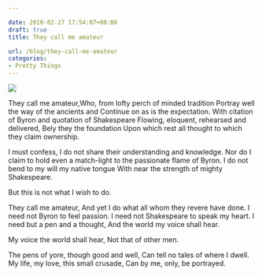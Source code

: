 ```yaml
---

date: 2010-02-27 17:54:07+00:00
draft: true
title: They call me amateur

url: /blog/they-call-me-amateur
categories:
- Pretty Things
---
```


![](http://static1.squarespace.com/static/5b29b282b27e39d3891a137e/5b29d50ac07b083624e43ad2/5b29d50bc07b083624e43afd/1529468454765/people-coffee-notes-tea-e1498096075250.jpg)

  



They call me amateur,Who, from lofty perch of minded tradition
Portray well the way of the ancients and
Continue on as is the expectation.
With citation of Byron and quotation of Shakespeare
Flowing, eloquent, rehearsed and delivered,
Bely they the foundation
Upon which rest all thought to which they claim ownership.




I must confess,
I do not share their understanding and knowledge.
Nor do I claim to hold even a match-light to the passionate flame of Byron.
I do not bend to my will my native tongue
With near the strength of mighty Shakespeare.




But this is not what I wish to do.




They call me amateur,
And yet I do what all whom they revere have done.
I need not Byron to feel passion.
I need not Shakespeare to speak my heart.
I need but a pen and a thought,
And the world my voice shall hear.




My voice the world shall hear,
Not that of other men.




The pens of yore, though good and well,
Can tell no tales of where I dwell.
My life, my love, this small crusade,
Can by me, only, be portrayed.
